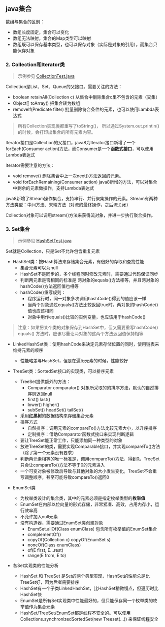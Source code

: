 ## java集合
数组与集合的区别：
- 数组长度固定，集合可以变化
- 数组无法映射，集合的Map类型可以映射
- 数组既可以保存基本类型，也可以保存对象（实际是对象的引用），而集合只能保存对象
### 2. Collection和Iterator类
> 示例参见 [CollectionTest.java](https://github.com/fancyChuan/java-learn/blob/master/javase/src/collection/CollectionTest.java)

Collection是List、Set、Queue的父接口。需要关注的方法：
- boolean retainAll(Collection c) 从集合中删除集合c里不包含的元素（交集）
- Object[] toArray() 把集合转为数组
- removeIf(Predicate filter) 批量删除符合条件的元素，也可以使用Lambda表达式

> 所有Collection实现类都重写了toString()， 所以通过System.out.println()的时候，会打印出集合的所有元素内容。

Iterator接口是Collection的父接口，java8为Iterator接口新增了一个forEach(Consumer action)方法，而Consumer是一个**函数式接口**，可以使用Lambda表达式

Iterator需要注意的方法：
- void remove() 删除集合中上一次next()方法返回的元素。
- void forEachRemaining(Consumer action) java8新增的方法，可以对集合中剩余的元素做操作，支持Lambda表达式

java8新增了Stream操作集合，支持串行、并行聚集操作的元素。Stream有两种方法类型：中间方法、末端方法（对流的最终操作，之后流关闭）

Collection对象可以调用stream()方法来获得流对象，并进一步执行聚合操作。

### 3. Set集合
>示例参见 [HashSetTest.java](https://github.com/fancyChuan/java-learn/blob/master/javase/src/collection/HashSetTest.java)

Set就是Collection，只是Set不允许包含重复元素

- HashSet类：按Hash算法来存储集合元素，有很好的存取和查找性能
    - 集合元素可以为null
    - HashSet不是同步的，多个线程同时修改元素时，需要通过代码保证同步
    - 判断两元素是否相同的标准是 两对象的equals()方法相等，并且两对象的hashCode()方法返回值也相等
    - hashCode()重写规则：
        - 程序运行时，同一对象多次调用hashCode()得到的值应该一样
        - 当两个对象通过equals()方法比较返回true时，两对象的hashCode()值也应该相同
        - 对象中用作equals()比较的实例变量，也应该用于hashCode()
> 注意：如果把某个类的对象保存到HashSet中，但又需要重写hashCode() equals() 方法时，应该尽量让两对象的这两个方法返回值保持相等

- LinkedHashSet类：使用hashCode来决定元素存储位置的同时，使用链表来维持元素的顺序
    - 性能略差与HashSet，但是在遍历元素的时候，性能较好

- TreeSet类：SortedSet接口的实现类，可以排序元素
    - TreeSet提供额外的方法：
        - Comparator comparator() 对象所采取的的排序方法，默认的自然排序则返回null
        - first() last() 
        - lower() higher()
        - subSet() headSet() tailSet()
    - 采用**红黑树**的数据结构来存储集合元素
    - 排序方式
        - 自然排序：调用元素的compareTo()方法比较元素大小，以升序排序
        - 定制排序：借助Comparator函数式接口来实现判断逻辑
    - 要让TreeSet能正常工作，只能添加同一种类型的对象
    - 放进TreeSet的类，需要实现Comparable接口，并实现compareTo()方法（除了第一个元素没有要求）
    - 判断两元素相等的唯一标准是，调用compareTo()方法，得到0。TreeSet只会让compareTo()方法不等于0的元素进入
    - 一个可变对象被修改后导致与其他对象的大小发生变化，TreeSet不会重写调整顺序，甚至可能导致compareTo()返回0
- EnumSet类
    - 为枚举类设计的集合类，其中的元素必须是指定枚举类型的**枚举值**
    - EnumSet在内部以位向量的形式存储，非常紧凑、高效，占用内存小，运行效率高
    - 不允许加入null元素
    - 没有构造器，需要通过EnumSet类创建对象
        - EnumSet.allOf(Class enumClass) 包含所有枚举值的EnumSet集合
        - complementOf()
        - copyOf(Collection c) copyOf(EnumSet s)
        - noneOf(Class enumClass)
        - of(E first, E...rest)
        - range(E from, E to) 
- 各Set实现类的性能分析
    - HashSet 和 TreeSet 是Set的两个典型实现，HashSet的性能总是比TreeSet好，因为后者需要排序
    - HashSet有一个子类LinkedHashSet，比HashSet稍微慢点，但遍历时比HashSet快
    - EnumSet是所有Set实现类中性能最好的，但只能保存同一个枚举类的枚举值作为集合元素
    - HashSet/TreeSet/EnumSet都是线程不安全的。可以使用 Collections.synchronizedSortedSet(new Treeset(...)) 来保证线程安全